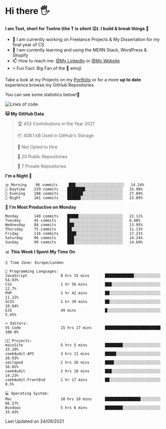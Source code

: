 # Hi there :raised_hand_with_fingers_splayed:
#### I am Tsot, short for Tsotne (the T is silent :wink:). I build & break things :space_invader:
- :telescope: I am currently working on Freelance Projects & My Dissertation for my final year of CS
- :seedling: I am currently learning and using the MERN Stack, WordPress & Shopify
- :mailbox: How to reach me: [@My LinkedIn](https://www.linkedin.com/in/tsotne-gvadzabia/) or [@My Website](https://tsotnegvadzabia.me/contact)
- :zap: Fun Fact: Big Fan of the :space_invader: emoji

Take a look at my Projects on my [Portfolio](https://tsotne.co.uk/) or for a more **up to date** experience browse my GitHub Repositories.

You can see some statistics below!:space_invader:
<!--START_SECTION:waka-->
![Lines of code](https://img.shields.io/badge/From%20Hello%20World%20I%27ve%20Written-3.5%20million%20lines%20of%20code-blue)

**🐱 My GitHub Data** 

> 🏆 453 Contributions in the Year 2021
 > 
> 📦 408.1 kB Used in GitHub's Storage 
 > 
> 🚫 Not Opted to Hire
 > 
> 📜 20 Public Repositories 
 > 
> 🔑 7 Private Repositories  
 > 
**I'm a Night 🦉** 

```text
🌞 Morning    96 commits     ███░░░░░░░░░░░░░░░░░░░░░░   14.24% 
🌆 Daytime    229 commits    ████████░░░░░░░░░░░░░░░░░   33.98% 
🌃 Evening    188 commits    ███████░░░░░░░░░░░░░░░░░░   27.89% 
🌙 Night      161 commits    ██████░░░░░░░░░░░░░░░░░░░   23.89%

```
📅 **I'm Most Productive on Monday** 

```text
Monday       149 commits    █████░░░░░░░░░░░░░░░░░░░░   22.11% 
Tuesday      45 commits     █░░░░░░░░░░░░░░░░░░░░░░░░   6.68% 
Wednesday    94 commits     ███░░░░░░░░░░░░░░░░░░░░░░   13.95% 
Thursday     75 commits     ██░░░░░░░░░░░░░░░░░░░░░░░   11.13% 
Friday       116 commits    ████░░░░░░░░░░░░░░░░░░░░░   17.21% 
Saturday     96 commits     ███░░░░░░░░░░░░░░░░░░░░░░   14.24% 
Sunday       99 commits     ███░░░░░░░░░░░░░░░░░░░░░░   14.69%

```


📊 **This Week I Spent My Time On** 

```text
⌚︎ Time Zone: Europe/London

💬 Programming Languages: 
JavaScript               8 hrs 15 mins       █████████████░░░░░░░░░░░░   54.03% 
CSS                      1 hr 56 mins        ███░░░░░░░░░░░░░░░░░░░░░░   12.7% 
PHP                      1 hr 42 mins        ██░░░░░░░░░░░░░░░░░░░░░░░   11.22% 
SCSS                     1 hr 39 mins        ██░░░░░░░░░░░░░░░░░░░░░░░   10.84% 
EJS                      49 mins             █░░░░░░░░░░░░░░░░░░░░░░░░   5.45%

🔥 Editors: 
VS Code                  15 hrs 17 mins      █████████████████████████   100.0%

🐱‍💻 Projects: 
mainSite                 5 hrs 5 mins        ████████░░░░░░░░░░░░░░░░░   33.29% 
ceekAudit-API            3 hrs 11 mins       █████░░░░░░░░░░░░░░░░░░░░   20.93% 
smilepod                 2 hrs 26 mins       ████░░░░░░░░░░░░░░░░░░░░░   16.02% 
ceekAudit                2 hrs 10 mins       ███░░░░░░░░░░░░░░░░░░░░░░   14.23% 
ceekAudit-FrontEnd       1 hr 17 mins        ██░░░░░░░░░░░░░░░░░░░░░░░   8.5%

💻 Operating System: 
Mac                      10 hrs 10 mins      ████████████████░░░░░░░░░   66.57% 
Windows                  5 hrs 6 mins        ████████░░░░░░░░░░░░░░░░░   33.43%

```


 Last Updated on 24/09/2021
<!--END_SECTION:waka-->
